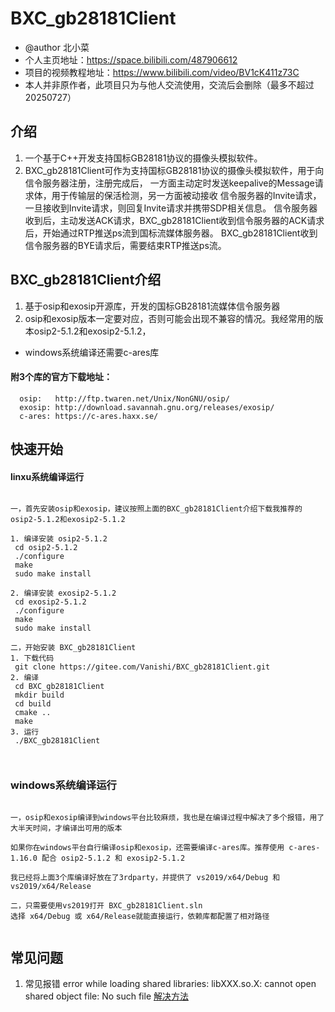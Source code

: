 # BXC_gb28181Client
* @author 北小菜 
* 个人主页地址：https://space.bilibili.com/487906612
* 项目的视频教程地址：https://www.bilibili.com/video/BV1cK411z73C
* 本人并非原作者，此项目只为与他人交流使用，交流后会删除（最多不超过20250727）
## 介绍
1. 一个基于C++开发支持国标GB28181协议的摄像头模拟软件。
2. BXC_gb28181Client可作为支持国标GB28181协议的摄像头模拟软件，用于向信令服务器注册，注册完成后，
一方面主动定时发送keepalive的Message请求体，用于传输层的保活检测，另一方面被动接收
信令服务器的Invite请求，一旦接收到Invite请求，则回复Invite请求并携带SDP相关信息。
信令服务器收到后，主动发送ACK请求，BXC_gb28181Client收到信令服务器的ACK请求后，开始通过RTP推送ps流到国标流媒体服务器。
BXC_gb28181Client收到信令服务器的BYE请求后，需要结束RTP推送ps流。

## BXC_gb28181Client介绍
1. 基于osip和exosip开源库，开发的国标GB28181流媒体信令服务器
2. osip和exosip版本一定要对应，否则可能会出现不兼容的情况。我经常用的版本osip2-5.1.2和exosip2-5.1.2，
* windows系统编译还需要c-ares库

#### 附3个库的官方下载地址：
~~~
  osip:   http://ftp.twaren.net/Unix/NonGNU/osip/
  exosip: http://download.savannah.gnu.org/releases/exosip/
  c-ares: https://c-ares.haxx.se/
~~~



## 快速开始

#### linxu系统编译运行
~~~

一，首先安装osip和exosip，建议按照上面的BXC_gb28181Client介绍下载我推荐的 osip2-5.1.2和exosip2-5.1.2

1. 编译安装 osip2-5.1.2
 cd osip2-5.1.2  
 ./configure
 make
 sudo make install
 
2. 编译安装 exosip2-5.1.2
 cd exosip2-5.1.2
 ./configure
 make
 sudo make install
 
二，开始安装 BXC_gb28181Client
1. 下载代码
 git clone https://gitee.com/Vanishi/BXC_gb28181Client.git
2. 编译
 cd BXC_gb28181Client
 mkdir build
 cd build
 cmake ..
 make 
3. 运行
 ./BXC_gb28181Client
 
 
~~~
### windows系统编译运行
~~~

一，osip和exosip编译到windows平台比较麻烦，我也是在编译过程中解决了多个报错，用了大半天时间，才编译出可用的版本

如果你在windows平台自行编译osip和exosip，还需要编译c-ares库。推荐使用 c-ares-1.16.0 配合 osip2-5.1.2 和 exosip2-5.1.2

我已经将上面3个库编译好放在了3rdparty，并提供了 vs2019/x64/Debug 和 vs2019/x64/Release

二，只需要使用vs2019打开 BXC_gb28181Client.sln
选择 x64/Debug 或 x64/Release就能直接运行，依赖库都配置了相对路径
 
~~~


## 常见问题

1. 常见报错 error while loading shared libraries: libXXX.so.X: cannot open shared object file: No such file [解决方法](https://blog.csdn.net/deeplan_1994/article/details/83927832)






